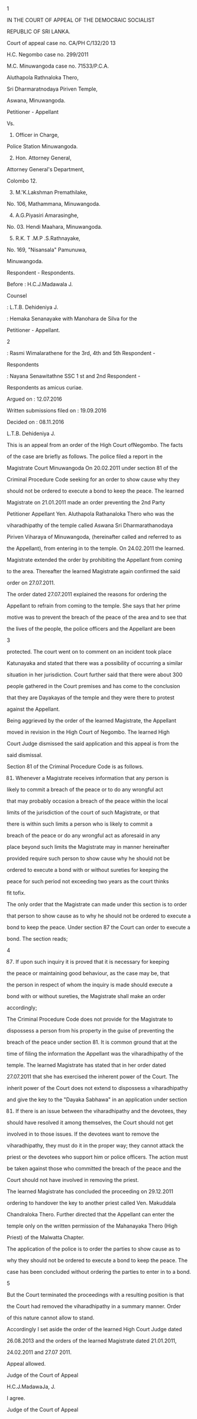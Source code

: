1

IN THE COURT OF APPEAL OF THE DEMOCRAIC SOCIALIST

REPUBLIC OF SRI LANKA.

Court of appeal case no. CA/PH C/132/20 13

H.C. Negombo case no. 299/2011

M.C. Minuwangoda case no. 71533/P.C.A.

Aluthapola Rathnaloka Thero,

Sri Dharmaratnodaya Piriven Temple,

Aswana, Minuwangoda.

Petitioner - Appellant

Vs.

1. Officer in Charge,

Police Station Minuwangoda.

2. Hon. Attorney General,

Attorney General's Department,

Colombo 12.

3. M.'K.Lakshman Premathilake,

No. 106, Mathammana, Minuwangoda.

4. A.G.Piyasiri Amarasinghe,

No. 03. Hendi Maahara, Minuwangoda.

5. R.K. T .M.P .S.Rathnayake,

No. 169, "Nisansala" Pamunuwa,

Minuwangoda.

Respondent - Respondents.

Before : H.C.J.Madawala J.

Counsel

: L.T.B. Dehideniya J.

: Hemaka Senanayake with Manohara de Silva for the

Petitioner - Appellant.

2

: Rasmi Wimalarathene for the 3rd, 4th and 5th Respondent -

Respondents

: Nayana Senawitathne SSC 1 st and 2nd Respondent -

Respondents as amicus curiae.

Argued on : 12.07.2016

Written submissions filed on : 19.09.2016

Decided on : 08.11.2016

L.T.B. Dehideniya J.

This is an appeal from an order of the High Court ofNegombo. The facts

of the case are briefly as follows. The police filed a report in the

Magistrate Court Minuwangoda On 20.02.2011 under section 81 of the

Criminal Procedure Code seeking for an order to show cause why they

should not be ordered to execute a bond to keep the peace. The learned

Magistrate on 21.01.2011 made an order preventing the 2nd Party

Petitioner Appellant Yen. Aluthapola Rathanaloka Thero who was the

viharadhipathy of the temple called Aswana Sri Dharmarathanodaya

Piriven Viharaya of Minuwangoda, (hereinafter called and referred to as

the Appellant), from entering in to the temple. On 24.02.2011 the learned.

Magistrate extended the order by prohibiting the Appellant from coming

to the area. Thereafter the learned Magistrate again confirmed the said

order on 27.07.2011.

The order dated 27.07.2011 explained the reasons for ordering the

Appellant to refrain from coming to the temple. She says that her prime

motive was to prevent the breach of the peace of the area and to see that

the lives of the people, the police officers and the Appellant are been

3

protected. The court went on to comment on an incident took place

Katunayaka and stated that there was a possibility of occurring a similar

situation in her jurisdiction. Court further said that there were about 300

people gathered in the Court premises and has come to the conclusion

that they are Dayakayas of the temple and they were there to protest

against the Appellant.

Being aggrieved by the order of the learned Magistrate, the Appellant

moved in revision in the High Court of Negombo. The learned High

Court Judge dismissed the said application and this appeal is from the

said dismissal.

Section 81 of the Criminal Procedure Code is as follows.

81. Whenever a Magistrate receives information that any person is

likely to commit a breach of the peace or to do any wrongful act

that may probably occasion a breach of the peace within the local

limits of the jurisdiction of the court of such Magistrate, or that

there is within such limits a person who is likely to commit a

breach of the peace or do any wrongful act as aforesaid in any

place beyond such limits the Magistrate may in manner hereinafter

provided require such person to show cause why he should not be

ordered to execute a bond with or without sureties for keeping the

peace for such period not exceeding two years as the court thinks

fit tofix.

The only order that the Magistrate can made under this section is to order

that person to show cause as to why he should not be ordered to execute a

bond to keep the peace. Under section 87 the Court can order to execute a

bond. The section reads;

4

87. If upon such inquiry it is proved that it is necessary for keeping

the peace or maintaining good behaviour, as the case may be, that

the person in respect of whom the inquiry is made should execute a

bond with or without sureties, the Magistrate shall make an order

accordingly;

The Criminal Procedure Code does not provide for the Magistrate to

dispossess a person from his property in the guise of preventing the

breach of the peace under section 81. It is common ground that at the

time of filing the information the Appellant was the viharadhipathy of the

temple. The learned Magistrate has stated that in her order dated

27.07.2011 that she has exercised the inherent power of the Court. The

inherit power of the Court does not extend to dispossess a viharadhipathy

and give the key to the "Dayaka Sabhawa" in an application under section

81. If there is an issue between the viharadhipathy and the devotees, they

should have resolved it among themselves, the Court should not get

involved in to those issues. If the devotees want to remove the

viharadhipathy, they must do it in the proper way; they cannot attack the

priest or the devotees who support him or police officers. The action must

be taken against those who committed the breach of the peace and the

Court should not have involved in removing the priest.

The learned Magistrate has concluded the proceeding on 29.12.2011

ordering to handover the key to another priest called Ven. Makuddala

Chandraloka Thero. Further directed that the Appellant can enter the

temple only on the written permission of the Mahanayaka Thero (High

Priest) of the Malwatta Chapter.

The application of the police is to order the parties to show cause as to

why they should not be ordered to execute a bond to keep the peace. The

case has been concluded without ordering the parties to enter in to a bond.

5

But the Court terminated the proceedings with a resulting position is that

the Court had removed the viharadhipathy in a summary manner. Order

of this nature cannot allow to stand.

Accordingly I set aside the order of the learned High Court Judge dated

26.08.2013 and the orders of the learned Magistrate dated 21.01.2011,

24.02.2011 and 27.07 2011.

Appeal allowed.

Judge of the Court of Appeal

H.C.J.MadawaJa, J.

I agree.

Judge of the Court of Appeal